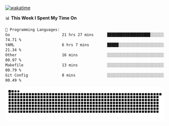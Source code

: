 [![wakatime](https://wakatime.com/badge/user/384f91c6-4eee-411f-8f3b-1b691f58a544.svg)](https://wakatime.com/@384f91c6-4eee-411f-8f3b-1b691f58a544)

<!--START_SECTION:waka-->
📊 **This Week I Spent My Time On** 

```text
💬 Programming Languages: 
Go                       21 hrs 27 mins      ███████████████████░░░░░░   74.71 % 
YAML                     6 hrs 7 mins        █████░░░░░░░░░░░░░░░░░░░░   21.34 % 
Other                    16 mins             ░░░░░░░░░░░░░░░░░░░░░░░░░   00.97 % 
Makefile                 13 mins             ░░░░░░░░░░░░░░░░░░░░░░░░░   00.79 % 
Git Config               8 mins              ░░░░░░░░░░░░░░░░░░░░░░░░░   00.49 % 
```


<!--END_SECTION:waka-->

<picture>
  <source media="(prefers-color-scheme: dark)" srcset="https://raw.githubusercontent.com/fuwx295/fuwx295/output/github-contribution-grid-snake-dark.svg">
  <source media="(prefers-color-scheme: light)" srcset="https://raw.githubusercontent.com/fuwx295/fuwx295/output/github-contribution-grid-snake.svg">
  <img alt="github contribution grid snake animation" src="https://raw.githubusercontent.com/fuwx295/fuwx295/output/github-contribution-grid-snake.svg">
</picture>
